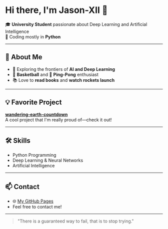 # Hi there, I'm Jason-XII 👋

🎓 **University Student** passionate about Deep Learning and Artificial Intelligence  
🐍 Coding mostly in **Python**

---

## 🚀 About Me

- 🔬 Exploring the frontiers of **AI and Deep Learning**
- 🏀 **Basketball** and 🏓 **Ping-Pong** enthusiast
- 📚 Love to **read books** and **watch rockets launch**

---

## 💡 Favorite Project

[**wandering-earth-countdown**](https://github.com/Jason-XII/wandering-earth-countdown-realtime)  
A cool project that I'm really proud of—check it out!

---

## 🛠️ Skills

- Python Programming
- Deep Learning & Neural Networks
- Artificial Intelligence

---

## 📫 Contact

- 🌐 [My GitHub Pages](https://jason-xii.github.io)
- Feel free to contact me!

---

> "There is a guaranteed way to fail, that is to stop trying."

